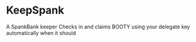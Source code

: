 # KeepSpank

A SpankBank keeper
Checks in and claims BOOTY using your delegate key automatically when it should
